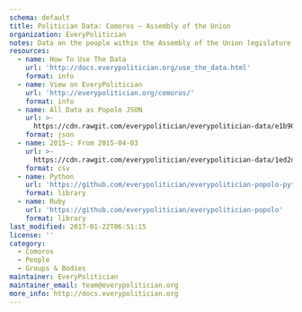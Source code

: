 ```yaml
---
schema: default
title: Politician Data: Comoros — Assembly of the Union
organization: EveryPolitician
notes: Data on the people within the Assembly of the Union legislature of Comoros.
resources:
  - name: How To Use The Data
    url: 'http://docs.everypolitician.org/use_the_data.html'
    format: info
  - name: View on EveryPolitician
    url: 'http://everypolitician.org/comoros/'
    format: info
  - name: All Data as Popolo JSON
    url: >-
      https://cdn.rawgit.com/everypolitician/everypolitician-data/e1b90077ef7d59642c26a041c3016bcd4966855d/data/Comoros/Assembly/ep-popolo-v1.0.json
    format: json
  - name: 2015–: From 2015-04-03
    url: >-
      https://cdn.rawgit.com/everypolitician/everypolitician-data/1ed2db8bbaa9f9cf554757ca4d748d07a7c6790d/data/Comoros/Assembly/term-2015.csv
    format: csv
  - name: Python
    url: 'https://github.com/everypolitician/everypolitician-popolo-python'
    format: library
  - name: Ruby
    url: 'https://github.com/everypolitician/everypolitician-popolo'
    format: library
last_modified: 2017-01-22T06:51:15
license: ''
category:
  - Comoros
  - People
  - Groups & Bodies
maintainer: EveryPolitician
maintainer_email: team@everypolitician.org
more_info: http://docs.everypolitician.org
---
```

